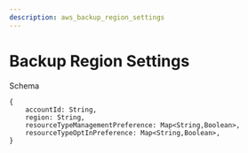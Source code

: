 ```yaml
---
description: aws_backup_region_settings
---
```


# Backup Region Settings

Schema
```
{
	accountId: String,
	region: String,
	resourceTypeManagementPreference: Map<String,Boolean>,
	resourceTypeOptInPreference: Map<String,Boolean>,
}
```
